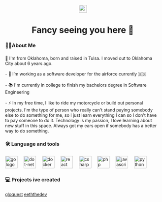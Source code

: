 <div align="center">
  <a href="https://www.youtube.com/@de_cruiser1337" target="_blank">
    <img src="https://img.shields.io/static/v1?message=Youtube&logo=youtube&label=&color=FF0000&logoColor=white&labelColor=&style=for-the-badge" height="25" alt="youtube logo"  />
  </a>
</div>

###

<h1 align="center">Fancy seeing you here 🤠</h1>

###

<h3 align="left">🧙‍♂️About Me</h3>

###

<p align="left">🌽 I'm from Oklahoma, born and raised in Tulsa. I moved out to Oklahoma City about 6 years ago.<br><br>- 🔭 I’m working as a software developer for the airforce currently 🇺🇸<br><br>- 📚 I'm currently in college to finish my bachelors degree in Software Engineering<br><br>- ⚡ In my free time, I like to ride my motorcycle or build out personal projects. I'm the type of person who really can't stand paying somebody else to do something for me, so I just learn everything I can so I don't have to pay someone to do it. Technology is my passion, I love learning about new stuff in this space. Always got my ears open if somebody has a better way to do something.</p>

###

<h3 align="left">🛠 Language and tools</h3>

###

<div align="left">
  <img src="https://cdn.jsdelivr.net/gh/devicons/devicon/icons/go/go-original-wordmark.svg" height="40" alt="go logo"  />
  <img width="12" />
  <img src="https://cdn.jsdelivr.net/gh/devicons/devicon/icons/dot-net/dot-net-plain-wordmark.svg" height="40" alt="dot-net logo"  />
  <img width="12" />
  <img src="https://cdn.jsdelivr.net/gh/devicons/devicon/icons/docker/docker-plain-wordmark.svg" height="40" alt="docker logo"  />
  <img width="12" />
  <img src="https://cdn.jsdelivr.net/gh/devicons/devicon/icons/react/react-original.svg" height="40" alt="react logo"  />
  <img width="12" />
  <img src="https://cdn.jsdelivr.net/gh/devicons/devicon/icons/csharp/csharp-original.svg" height="40" alt="csharp logo"  />
  <img width="12" />
  <img src="https://cdn.jsdelivr.net/gh/devicons/devicon/icons/php/php-original.svg" height="40" alt="php logo"  />
  <img width="12" />
  <img src="https://cdn.jsdelivr.net/gh/devicons/devicon/icons/javascript/javascript-original.svg" height="40" alt="javascript logo"  />
  <img width="12" />
  <img src="https://cdn.jsdelivr.net/gh/devicons/devicon/icons/python/python-original.svg" height="40" alt="python logo"  />
</div>

###

<h3 align="left">💻 Projects ive created</h3>

###
<a align="left" href='https://gloquest.app' target="_blank">gloquest</a>
<a align="left" href='https://eeththedev.com' target="_blank">eeththedev</a>
